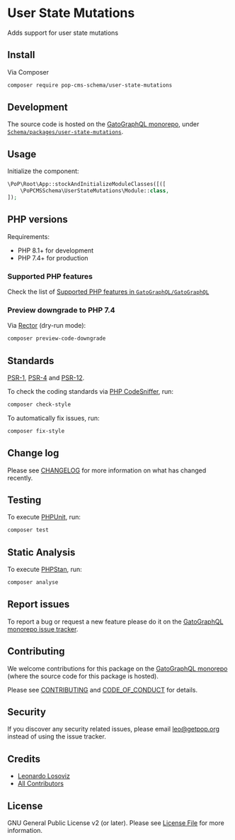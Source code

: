 # User State Mutations

<!--
[![Build Status][ico-travis]][link-travis]
[![Quality Score][ico-code-quality]][link-code-quality]
[![Software License][ico-license]](LICENSE.md)
[![Latest Version on Packagist][ico-version]][link-packagist]
[![Coverage Status][ico-scrutinizer]][link-scrutinizer]
[![Total Downloads][ico-downloads]][link-downloads]
-->

Adds support for user state mutations

## Install

Via Composer

``` bash
composer require pop-cms-schema/user-state-mutations
```

## Development

The source code is hosted on the [GatoGraphQL monorepo](https://github.com/GatoGraphQL/GatoGraphQL), under [`Schema/packages/user-state-mutations`](https://github.com/GatoGraphQL/GatoGraphQL/tree/master/layers/Schema/packages/user-state-mutations).

## Usage

Initialize the component:

``` php
\PoP\Root\App::stockAndInitializeModuleClasses([([
    \PoPCMSSchema\UserStateMutations\Module::class,
]);
```

## PHP versions

Requirements:

- PHP 8.1+ for development
- PHP 7.4+ for production

### Supported PHP features

Check the list of [Supported PHP features in `GatoGraphQL/GatoGraphQL`](https://github.com/GatoGraphQL/GatoGraphQL/blob/master/docs/supported-php-features.md)

### Preview downgrade to PHP 7.4

Via [Rector](https://github.com/rectorphp/rector) (dry-run mode):

```bash
composer preview-code-downgrade
```

## Standards

[PSR-1](https://www.php-fig.org/psr/psr-1), [PSR-4](https://www.php-fig.org/psr/psr-4) and [PSR-12](https://www.php-fig.org/psr/psr-12).

To check the coding standards via [PHP CodeSniffer](https://github.com/squizlabs/PHP_CodeSniffer), run:

``` bash
composer check-style
```

To automatically fix issues, run:

``` bash
composer fix-style
```

## Change log

Please see [CHANGELOG](CHANGELOG.md) for more information on what has changed recently.

## Testing

To execute [PHPUnit](https://phpunit.de/), run:

``` bash
composer test
```

## Static Analysis

To execute [PHPStan](https://github.com/phpstan/phpstan), run:

``` bash
composer analyse
```

## Report issues

To report a bug or request a new feature please do it on the [GatoGraphQL monorepo issue tracker](https://github.com/GatoGraphQL/GatoGraphQL/issues).

## Contributing

We welcome contributions for this package on the [GatoGraphQL monorepo](https://github.com/GatoGraphQL/GatoGraphQL) (where the source code for this package is hosted).

Please see [CONTRIBUTING](CONTRIBUTING.md) and [CODE_OF_CONDUCT](CODE_OF_CONDUCT.md) for details.

## Security

If you discover any security related issues, please email leo@getpop.org instead of using the issue tracker.

## Credits

- [Leonardo Losoviz][link-author]
- [All Contributors][link-contributors]

## License

GNU General Public License v2 (or later). Please see [License File](LICENSE.md) for more information.

[ico-version]: https://img.shields.io/packagist/v/pop-cms-schema/user-state-mutations.svg?style=flat-square
[ico-license]: https://img.shields.io/badge/license-GPLv2-brightgreen.svg?style=flat-square
[ico-travis]: https://img.shields.io/travis/pop-cms-schema/user-state-mutations/master.svg?style=flat-square
[ico-scrutinizer]: https://img.shields.io/scrutinizer/coverage/g/pop-cms-schema/user-state-mutations.svg?style=flat-square
[ico-code-quality]: https://img.shields.io/scrutinizer/g/pop-cms-schema/user-state-mutations.svg?style=flat-square
[ico-downloads]: https://img.shields.io/packagist/dt/pop-cms-schema/user-state-mutations.svg?style=flat-square

[link-packagist]: https://packagist.org/packages/pop-cms-schema/user-state-mutations
[link-travis]: https://travis-ci.org/pop-cms-schema/user-state-mutations
[link-scrutinizer]: https://scrutinizer-ci.com/g/pop-cms-schema/user-state-mutations/code-structure
[link-code-quality]: https://scrutinizer-ci.com/g/pop-cms-schema/user-state-mutations
[link-downloads]: https://packagist.org/packages/pop-cms-schema/user-state-mutations
[link-author]: https://github.com/leoloso
[link-contributors]: ../../../../../../contributors
